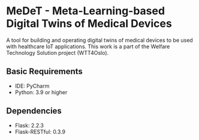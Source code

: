 # MeDeT - Meta-Learning-based Digital Twins of Medical Devices

A tool for building and operating digital twins of medical devices to be used with healthcare IoT applications. 
This work is a part of the Welfare Technology Solution project (WTT4Oslo).

[//]: # (The repository contains open-source implementation)


## Basic Requirements

* IDE: PyCharm
* Python: 3.9 or higher 

## Dependencies

* Flask: 2.2.3
* Flask-RESTful: 0.3.9

